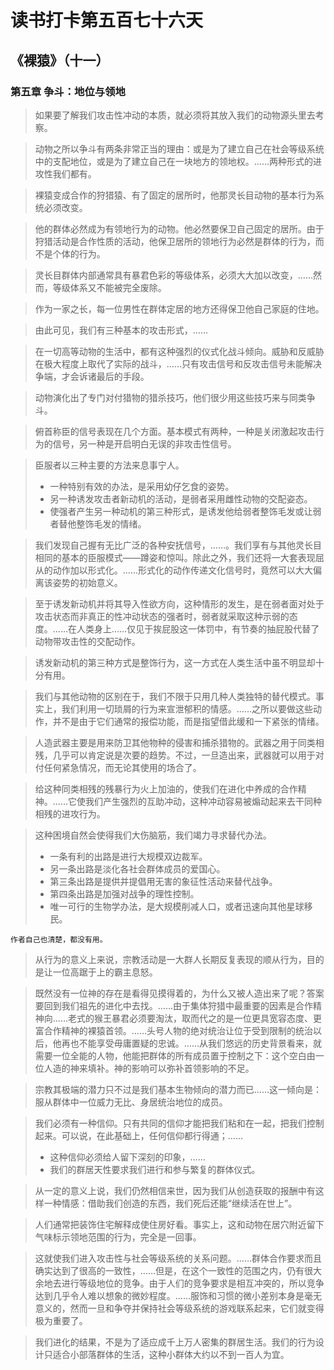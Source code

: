 # 读书打卡第五百七十六天
## 《裸猿》（十一）
### 第五章 争斗：地位与领地

> 如果要了解我们攻击性冲动的本质，就必须将其放入我们的动物源头里去考察。

> 动物之所以争斗有两条非常正当的理由：或是为了建立自己在社会等级系统中的支配地位，或是为了建立自己在一块地方的领地权。……两种形式的进攻性我们都有。

> 裸猿变成合作的狩猎猿、有了固定的居所时，他那灵长目动物的基本行为系统必须改变。

> 他的群体必然成为有领地行为的动物。他必然要保卫自己固定的居所。由于狩猎活动是合作性质的活动，他保卫居所的领地行为必然是群体的行为，而不是个体的行为。

> 灵长目群体内部通常具有暴君色彩的等级体系，必须大大加以改变，……然而，等级体系又不能被完全废除。

> 作为一家之长，每一位男性在群体定居的地方还得保卫他自己家庭的住地。

> 由此可见，我们有三种基本的攻击形式，……

> 在一切高等动物的生活中，都有这种强烈的仪式化战斗倾向。威胁和反威胁在极大程度上取代了实际的战斗，……只有攻击信号和反攻击信号未能解决争端，才会诉诸最后的手段。

> 动物演化出了专门对付猎物的猎杀技巧，他们很少用这些技巧来与同类争斗。

> 俯首称臣的信号表现在几个方面。基本模式有两种，一种是关闭激起攻击行为的信号，另一种是开启明白无误的非攻击性信号。

> 臣服者以三种主要的方法来息事宁人。
> * 一种特别有效的办法，是采用幼仔乞食的姿势。
> * 另一种诱发攻击者新动机的活动，是弱者采用雌性动物的交配姿态。
> * 使强者产生另一种动机的第三种形式，是诱发他给弱者整饰毛发或让弱者替他整饰毛发的情绪。

> 我们发现自己握有无比广泛的各种安抚信号，……。我们享有与其他灵长目相同的基本的臣服模式——蹲姿和惊叫。除此之外，我们还将一大套表现屈从的动作加以形式化。……形式化的动作传递文化信号时，竟然可以大大偏离该姿势的初始意义。

> 至于诱发新动机并将其导入性欲方向，这种情形的发生，是在弱者面对处于攻击状态而非真正的性冲动状态的强者时，弱者就采取这种示弱的态度。……在人类身上……仅见于挨屁股这一体罚中，有节奏的抽屁股代替了动物带攻击性的交配动作。

> 诱发新动机的第三种方式是整饰行为，这一方式在人类生活中虽不明显却十分有用。

> 我们与其他动物的区别在于，我们不限于只用几种人类独特的替代模式。事实上，我们利用一切琐屑的行为来宣泄郁积的情感。……之所以要做这些动作，并不是由于它们通常的报偿功能，而是指望借此缓和一下紧张的情绪。

> 人造武器主要是用来防卫其他物种的侵害和捕杀猎物的。武器之用于同类相残，几乎可以肯定说是次要的趋势。不过，一旦造出来，武器就可以用于对付任何紧急情况，而无论其使用的场合了。

> 给这种同类相残的残暴行为火上加油的，使我们在进化中养成的合作精神。……它使我们产生强烈的互助冲动，这种冲动容易被煽动起来去干同种相残的进攻行为。

> 这种困境自然会使得我们大伤脑筋，我们竭力寻求替代办法。
> * 一条有利的出路是进行大规模双边裁军。
> * 另一条出路是淡化各社会群体成员的爱国心。
> * 第三条出路是提供并提倡用无害的象征性活动来替代战争。
> * 第四条出路是加强对战争的理性控制。
> * 唯一可行的生物学办法，是大规模削减人口，或者迅速向其他星球移民。
```
作者自己也清楚，都没有用。
```
> 从行为的意义上来说，宗教活动是一大群人长期反复表现的顺从行为，目的是让一位高踞于上的霸主息怒。

> 既然没有一位神的存在是看得见摸得着的，为什么又被人造出来了呢？答案要回到我们祖先的进化中去找。……由于集体狩猎中最重要的因素是合作精神向……老式的猴王暴君必须要淘汰，取而代之的是一位更具宽容态度、更富合作精神的裸猿首领。……头号人物的绝对统治让位于受到限制的统治以后，他再也不能享受毋庸置疑的忠诚。……从我们悠远的历史背景看来，就需要一位全能的人物，他能把群体的所有成员置于控制之下：这个空白由一位人造的神来填补。神的影响可以弥补首领影响的不足。

> 宗教其极端的潜力只不过是我们基本生物倾向的潜力而已……这一倾向是：服从群体中一位威力无比、身居统治地位的成员。

> 我们必须有一种信仰。只有共同的信仰才能把我们粘和在一起，把我们控制起来。可以说，在此基础上，任何信仰都行得通；……
> * 这种信仰必须给人留下深刻的印象，……
> * 我们的群居天性要求我们进行和参与繁复的群体仪式。

> 从一定的意义上说，我们仍然相信来世，因为我们从创造获取的报酬中有这样一种情感：借助我们创造的东西，我们死后还能“继续活在世上”。

> 人们通常把装饰住宅解释成使住房好看。事实上，这和动物在居穴附近留下气味标示领地范围的行为，完全是一回事。

> 这就使我们进入攻击性与社会等级系统的关系问题。……群体合作要求而且确实达到了很高的一致性，……但是，在这个一致性的范围之内，仍有很大余地去进行等级地位的竞争。由于人们的竞争要求是相互冲突的，所以竞争达到几乎令人难以想象的微妙程度。……服饰和习惯的微小差别本身是毫无意义的，然而一旦和争夺并保持社会等级系统的游戏联系起来，它们就变得极为重要了。

> 我们进化的结果，不是为了适应成千上万人密集的群居生活。我们的行为设计只适合小部落群体的生活，这种小群体大约以不到一百人为宜。